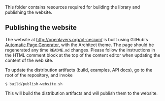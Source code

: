 This folder contains resources required for building the library and publishing the website.

## Publishing the website

The website at http://openlayers.org/ol-cesium/ is built using GitHub's [Automatic Page Generator](https://github.com/openlayers/ol-cesium/generated_pages/new), with the Architect theme. The page should be regenerated any time `README.md` changes. Please follow the instructions in the HTML comment block at the top of the content editor when updating the content of the web site.

To update the distribution artifacts (build, examples, API docs), go to the root of the repository, and invoke

    $ build/publish-website.sh

This will build the distribution artifacts and will publish them to the website.
